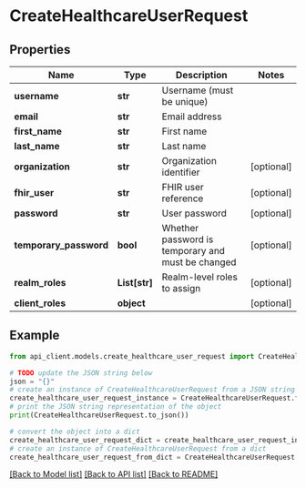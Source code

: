 # CreateHealthcareUserRequest


## Properties

Name | Type | Description | Notes
------------ | ------------- | ------------- | -------------
**username** | **str** | Username (must be unique) | 
**email** | **str** | Email address | 
**first_name** | **str** | First name | 
**last_name** | **str** | Last name | 
**organization** | **str** | Organization identifier | [optional] 
**fhir_user** | **str** | FHIR user reference | [optional] 
**password** | **str** | User password | [optional] 
**temporary_password** | **bool** | Whether password is temporary and must be changed | [optional] 
**realm_roles** | **List[str]** | Realm-level roles to assign | [optional] 
**client_roles** | **object** |  | [optional] 

## Example

```python
from api_client.models.create_healthcare_user_request import CreateHealthcareUserRequest

# TODO update the JSON string below
json = "{}"
# create an instance of CreateHealthcareUserRequest from a JSON string
create_healthcare_user_request_instance = CreateHealthcareUserRequest.from_json(json)
# print the JSON string representation of the object
print(CreateHealthcareUserRequest.to_json())

# convert the object into a dict
create_healthcare_user_request_dict = create_healthcare_user_request_instance.to_dict()
# create an instance of CreateHealthcareUserRequest from a dict
create_healthcare_user_request_from_dict = CreateHealthcareUserRequest.from_dict(create_healthcare_user_request_dict)
```
[[Back to Model list]](../README.md#documentation-for-models) [[Back to API list]](../README.md#documentation-for-api-endpoints) [[Back to README]](../README.md)


